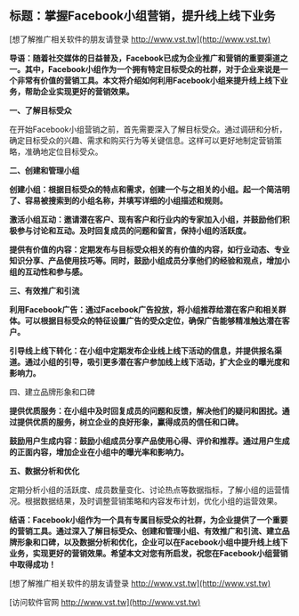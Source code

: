 ## **标题：掌握Facebook小组营销，提升线上线下业务**

[想了解推广相关软件的朋友请登录 http://www.vst.tw](http://www.vst.tw)

**导语：随着社交媒体的日益普及，Facebook已成为企业推广和营销的重要渠道之一。其中，Facebook小组作为一个拥有特定目标受众的社群，对于企业来说是一个非常有价值的营销工具。本文将介绍如何利用Facebook小组来提升线上线下业务，帮助企业实现更好的营销效果。**

**一、了解目标受众**

在开始Facebook小组营销之前，首先需要深入了解目标受众。通过调研和分析，确定目标受众的兴趣、需求和购买行为等关键信息。这样可以更好地制定营销策略，准确地定位目标受众。

**二、创建和管理小组**

**创建小组：根据目标受众的特点和需求，创建一个与之相关的小组。起一个简洁明了、容易被搜索到的小组名称，并填写详细的小组描述和规则。**

**激活小组互动：邀请潜在客户、现有客户和行业内的专家加入小组，并鼓励他们积极参与讨论和互动。及时回复成员的问题和留言，保持小组的活跃度。**

**提供有价值的内容：定期发布与目标受众相关的有价值的内容，如行业动态、专业知识分享、产品使用技巧等。同时，鼓励小组成员分享他们的经验和观点，增加小组的互动性和参与感。**

**三、有效推广和引流**

**利用Facebook广告：通过Facebook广告投放，将小组推荐给潜在客户和相关群体。可以根据目标受众的特征设置广告的受众定位，确保广告能够精准触达潜在客户。**

**引导线上线下转化：在小组中定期发布企业线上线下活动的信息，并提供报名渠道。通过小组的引导，吸引更多潜在客户参加线上线下活动，扩大企业的曝光度和影响力。**

四、建立品牌形象和口碑

**提供优质服务：在小组中及时回复成员的问题和反馈，解决他们的疑问和困扰。通过提供优质的服务，树立企业的良好形象，赢得成员的信任和口碑。**

**鼓励用户生成内容：鼓励小组成员分享产品使用心得、评价和推荐。通过用户生成的正面内容，增加企业在小组中的曝光率和影响力。**

**五、数据分析和优化**

定期分析小组的活跃度、成员数量变化、讨论热点等数据指标，了解小组的运营情况。根据数据结果，及时调整营销策略和内容发布计划，优化小组的运营效果。

**结语：Facebook小组作为一个具有专属目标受众的社群，为企业提供了一个重要的营销工具。通过深入了解目标受众、创建和管理小组、有效推广和引流、建立品牌形象和口碑，以及数据分析和优化，企业可以在Facebook小组中提升线上线下业务，实现更好的营销效果。希望本文对您有所启发，祝您在Facebook小组营销中取得成功！**

[想了解推广相关软件的朋友请登录 http://www.vst.tw](http://www.vst.tw)


[访问软件官网 http://www.vst.tw](http://www.vst.tw)
